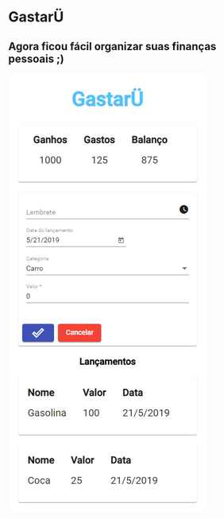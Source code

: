 # GastarÜ

## Agora ficou fácil organizar suas finanças pessoais ;)

![alt text](https://raw.githubusercontent.com/arthur-es/gastaru/master/src/assets/media/print.png)
